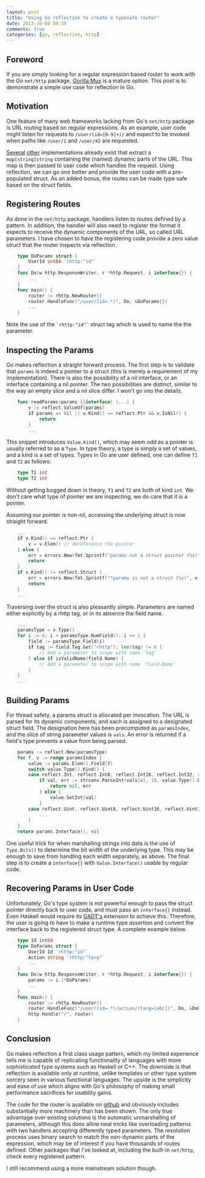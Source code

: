 ```yaml
---
layout: post
title: "Using Go reflection to create a typesafe router"
date: 2013-10-08 00:30
comments: true
categories: [go, reflection, http]
---
```


Foreword
--------
If you are simply looking for a regular expression based router to work with
the Go `net/http` package, [Gorilla Mux](http://www.gorillatoolkit.org/pkg/mux)
is a mature option. This post is to demonstrate a simple use case for
reflection in Go.

Motivation
----------
One feature of many web frameworks lacking from Go's `net/http` package is URL
routing based on regular expressions. As an example, user code might listen for
requests to `/user/(id=[0-9]+)/` and expect to be invoked when paths like
`/user/1` and `/user/42` are requested.

[Several](https://github.com/gorilla/mux)
[other](https://github.com/stretchr/goweb)
implementations already exist that extract a `map[string]string`
containing the (named) dynamic parts of the URL. This map is then passed
to user code which handles the request. Using reflection, we can go
one better and provide the user code with a pre-populated struct. As an
added bonus, the routes can be made type safe based on the struct fields.

Registering Routes
------------------
As done in the `net/http` package, handlers listen to routes defined by a pattern.
In addition, the handler will also need to register the format it expects to
receive the dynamic components of the URL, so called URL parameters. I have
chosen to have the registering code provide a zero value struct that the router
inspects via reflection.

``` go
    type DoParams struct {
        UserId int64 `rhttp:"id"`
    }
    func Do(w http.ResponseWriter, r *http.Request, i interface{}) {
        ...
    }
    func main() {
        router := rhttp.NewRouter()
        router.HandleFunc("/user/(id=.*)", Do, &DoParams{})
        ...
    }
```

Note the use of the `` `rhttp:"id"` `` struct tag which is used to name the
the parameter.

Inspecting the Params
---------------------
Go makes reflection a straight forward process. The first step is to validate
that `params` is indeed a pointer to a struct (this is merely a requirement
of my implementation). There is also the possibility of a nil interface, or
an interface containing a nil pointer. The two possibilities are distinct,
similar to the way an empty slice and a nil slice differ. I won't go into
the details.
``` go
    func readParams(params {}interface) (...) {
        v := reflect.ValueOf(params)
        if params == nil || v.Kind() == reflect.Ptr && v.IsNil() {
            return
        }
        ...
```
This snippet introduces `Value.Kind()`, which may seem odd as a pointer is
usually referred to as a `Type`. In type theory, a type is simply a set of
values, and a kind is a set of types. Types in Go are user defined, one can
define `T1` and `T2` as follows:
``` go
    type T1 int
    type T2 int
```
Without getting bogged down in theory, `T1` and `T2` are both of kind `int`. We
don't care what type of pointer we are inspecting, we do care that it is a
pointer.

Assuming our pointer is non-nil, accessing the underlying struct is now straight
forward.

``` go
    ...
    if v.Kind() == reflect.Ptr {
        v = v.Elem() // dereference the pointer
    } else {
        err = errors.New(fmt.Sprintf("params not a struct pointer (%s)", v.Kind()))
        return
    }
    if v.Kind() != reflect.Struct {
        err = errors.New(fmt.Sprintf("*params is not a struct (%s)", v.Kind()))
        return
    }
    ...
```

Traversing over the struct is also pleasantly simple. Parameters are named
either explicitly by a rhttp tag, or in its absence the field name.

``` go
    ...
    paramsType = v.Type()
    for i := 0; i < paramsType.NumField(); i += 1 {
        field := paramsType.Field(i)
        if tag := field.Tag.Get("rhttp"); len(tag) != 0 {
            // Add a parameter to scope with name `tag'
        } else if isValidName(field.Name) {
            // Add a parameter to scope with name `field.Name'
        }
    }
    ...
```

Building Params
---------------
For thread safety, a params struct is allocated per invocation. The URL is
parsed for its dynamic components, and each is assigned to a designated struct
field. The designation here has been precomputed as `paramsIndex`, and the
slice of string parameter values is `vals`. An error is returned if a field's
type prevents a value from being parsed.

``` go
    params := reflect.New(paramsType)
    for f, v := range paramsIndex {
        value := params.Elem().Field(f)
        switch value.Type().Kind() {
        case reflect.Int, reflect.Int8, reflect.Int16, reflect.Int32, reflect.Int64:
            if val, err := strconv.ParseInt(vals[v], 10, value.Type().Bits()); err != nil {
                return nil, err
            } else {
                value.SetInt(val)
            }
        case reflect.Uint, reflect.Uint8, reflect.Uint16, reflect.Uint32, reflect.Uint64:
            ...
        }
    }
    return params.Interface(), nil
```
One useful trick for when marshalling strings into data is the use of `Type.Bits()`
to determine the bit width of the underlying type. This may be enough to save from
handling each width separately, as above. The final step is to create a
`interface{}` with `Value.Interface()` usable by regular code.

Recovering Params in User Code
------------------------------
Unfortunately, Go's type system is not powerful enough to pass the struct pointer
directly back to user code, and must pass an `interface{}` instead. Even Haskell
would require its [GADT's](http://en.wikibooks.org/wiki/Haskell/GADT) extension
to achieve this. Therefore, the user is going to have to make a runtime type
assertion and convert the interface back to the registered struct type. A
complete example below.

``` go
    type Id int64
    type DoParams struct {
        UserId Id `rhttp:"id"`
        Action string `rhttp:"targ"`
        ...
    }
    func Do(w http.ResponseWriter, r *http.Request, i interface{}) {
        params := i.(*DoParams)
        ...
    }
    func main() {
        router := rhttp.NewRouter()
        router.HandleFunc("/user/(id=.*)/action/(targ=[abc])", Do, &DoParams{})
        http.Handle("/", router)
    }
```

Conclusion
----------
Go makes reflection a first class usage pattern, which my limited experience
tells me is capable of replicating functionality of languages with more
sophisticated type systems such as Haskell or C++. The downside is that
reflection is available only at runtime, unlike templates or other type system
sorcery seen in various functional languages. The upside is the simplicity and
ease of use which aligns with Go's philosophy of making small performance
sacrifices for usability gains.

The code for the router is available on [github](https://github.com/0xfaded/rhttp)
and obviously includes substantially more machinery than has been shown. The
only true advantage over existing solutions is the automatic unmarshalling of
parameters, although this does allow neat tricks like overloading patterns with
two handlers accepting differently typed parameters. The resolution process
uses binary search to match the non-dynamic parts of the expression, which
may be of interest if you have thousands of routes defined. Other packages that
I've looked at, including the built-in `net/http`, check every registered pattern.

I still recommend using a more mainstream solution though.

